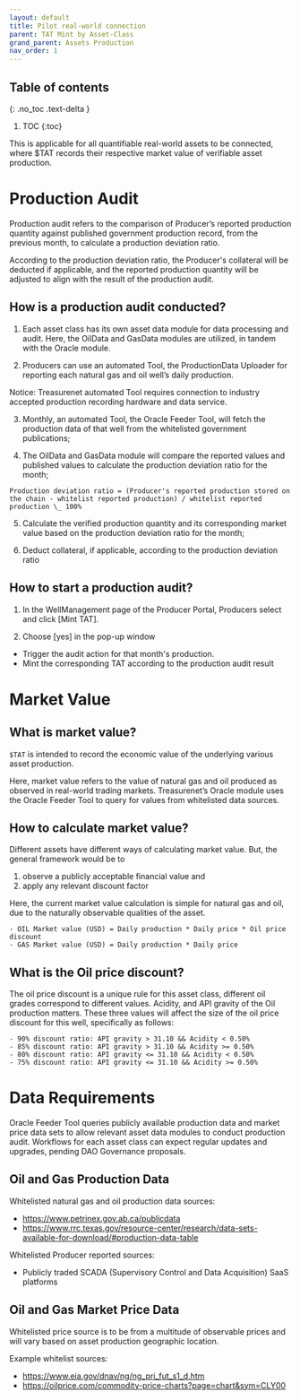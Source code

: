 ```yaml
---
layout: default
title: Pilot real-world connection
parent: TAT Mint by Asset-Class
grand_parent: Assets Production
nav_order: 1
---
```


## Table of contents
{: .no_toc .text-delta }

1. TOC
{:toc}



This is applicable for all quantifiable real-world assets to be connected, where $TAT records their respective market value of verifiable asset production.

# Production Audit

Production audit refers to the comparison of Producer’s reported production quantity against published government production record, from the previous month, to calculate a production deviation ratio.

According to the production deviation ratio, the Producer's collateral will be deducted if applicable, and the reported production quantity will be adjusted to align with the result of the production audit.

## How is a production audit conducted?

1. Each asset class has its own asset data module for data processing and audit. Here, the OilData and GasData modules are utilized, in tandem with the Oracle module.

2. Producers can use an automated Tool, the ProductionData Uploader for reporting each natural gas and oil well’s daily production.

Notice: Treasurenet automated Tool requires connection to industry accepted production recording hardware and data service.

3. Monthly, an automated Tool, the Oracle Feeder Tool, will fetch the production data of that well from the whitelisted government publications;

4. The OilData and GasData module will compare the reported values and published values to calculate the production deviation ratio for the month;

`Production deviation ratio = (Producer's reported production stored on the chain - whitelist reported production) / whitelist reported production \_ 100%`

5. Calculate the verified production quantity and its corresponding market value based on the production deviation ratio for the month;

6. Deduct collateral, if applicable, according to the production deviation ratio

## How to start a production audit?

1. In the WellManagement page of the Producer Portal, Producers select and click [Mint TAT].

2. Choose [yes] in the pop-up window

- Trigger the audit action for that month's production.
- Mint the corresponding TAT according to the production audit result


# Market Value

## What is market value?

`$TAT` is intended to record the economic value of the underlying various asset production.

Here, market value refers to the value of natural gas and oil produced as observed in real-world trading markets. Treasurenet’s Oracle module uses the Oracle Feeder Tool to query for values from whitelisted data sources.

## How to calculate market value?

Different assets have different ways of calculating market value. But, the general framework would be to

1. observe a publicly acceptable financial value and
2. apply any relevant discount factor

Here, the current market value calculation is simple for natural gas and oil, due to the naturally observable qualities of the asset.

```
- OIL Market value (USD) = Daily production * Daily price * Oil price discount
- GAS Market value (USD) = Daily production * Daily price
```

## What is the Oil price discount?

The oil price discount is a unique rule for this asset class, different oil grades correspond to different values. Acidity, and API gravity of the Oil production matters. These three values will affect the size of the oil price discount for this well, specifically as follows:

```
- 90% discount ratio: API gravity > 31.10 && Acidity < 0.50%
- 85% discount ratio: API gravity > 31.10 && Acidity >= 0.50%
- 80% discount ratio: API gravity <= 31.10 && Acidity < 0.50%
- 75% discount ratio: API gravity <= 31.10 && Acidity >= 0.50%
```

# Data Requirements

Oracle Feeder Tool queries publicly available production data and market price data sets to allow relevant asset data modules to conduct production audit. Workflows for each asset class can expect regular updates and upgrades, pending DAO Governance proposals.

## Oil and Gas Production Data

Whitelisted natural gas and oil production data sources:

- https://www.petrinex.gov.ab.ca/publicdata
- https://www.rrc.texas.gov/resource-center/research/data-sets-available-for-download/#production-data-table

Whitelisted Producer reported sources:

- Publicly traded SCADA (Supervisory Control and Data Acquisition) SaaS platforms

## Oil and Gas Market Price Data

Whitelisted price source is to be from a multitude of observable prices and will vary based on asset production geographic location.

Example whitelist sources:

- https://www.eia.gov/dnav/ng/ng_pri_fut_s1_d.htm
- https://oilprice.com/commodity-price-charts?page=chart&sym=CLY00